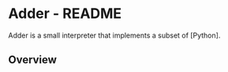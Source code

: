 Adder - README
==============

Adder is a small interpreter that implements a subset of [Python].

Overview
--------

     
